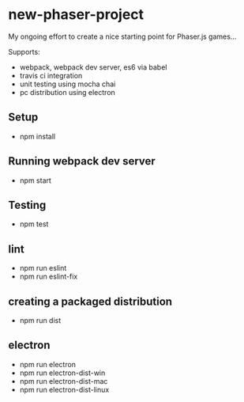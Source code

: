 # new-phaser-project
My ongoing effort to create a nice starting point for Phaser.js games...

Supports:
- webpack, webpack dev server, es6 via babel
- travis ci integration
- unit testing using mocha chai
- pc distribution using electron

## Setup
- npm install

## Running webpack dev server
- npm start

## Testing
- npm test

## lint
- npm run eslint
- npm run eslint-fix

## creating a packaged distribution
- npm run dist

## electron
- npm run electron
- npm run electron-dist-win
- npm run electron-dist-mac
- npm run electron-dist-linux
